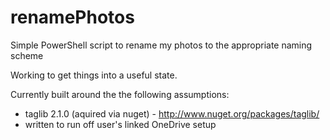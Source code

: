 renamePhotos
============

Simple PowerShell script to rename my photos to the appropriate naming scheme

Working to get things into a useful state.

Currently built around the the following assumptions:
 - taglib 2.1.0 (aquired via nuget) - http://www.nuget.org/packages/taglib/
 - written to run off user's linked OneDrive setup
